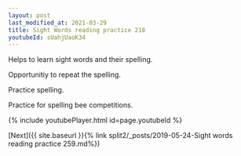 ```yaml
---
layout: post
last_modified_at: 2021-03-29
title: Sight Words reading practice 218
youtubeId: sUahjUaoK34
---
```

 
 
Helps to learn sight words and their spelling.

Opportunitiy to repeat the spelling. 

Practice spelling. 
 
Practice for spelling bee competitions. 
 
{% include youtubePlayer.html id=page.youtubeId %}
 
 

[Next]({{ site.baseurl }}{% link  split2/_posts/2019-05-24-Sight words reading practice 259.md%})
 
